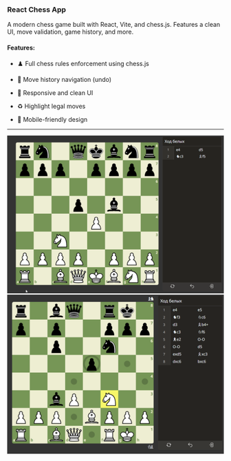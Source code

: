 ### React Chess App
A modern chess game built with React, Vite, and chess.js. Features a clean UI, move validation, game history, and more.

#### Features:
- ♟️ Full chess rules enforcement using chess.js

- 🔄 Move history navigation (undo)

- 🎨 Responsive and clean UI

- ♻️ Highlight legal moves

- 📱 Mobile-friendly design

---

![Video 1](doc/video.gif)
![Screenshot 2](doc/image2.png)

